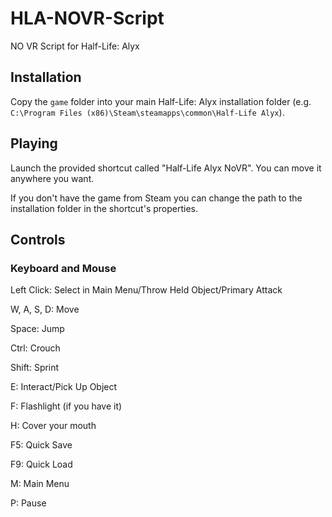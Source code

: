 # HLA-NOVR-Script
NO VR Script for Half-Life: Alyx

## Installation
Copy the ``game`` folder into your main Half-Life: Alyx installation folder (e.g. ``C:\Program Files (x86)\Steam\steamapps\common\Half-Life Alyx``).
## Playing
Launch the provided shortcut called "Half-Life Alyx NoVR". You can move it anywhere you want.

If you don't have the game from Steam you can change the path to the installation folder in the shortcut's properties.
## Controls
### Keyboard and Mouse
Left Click: Select in Main Menu/Throw Held Object/Primary Attack

W, A, S, D: Move

Space: Jump

Ctrl: Crouch

Shift: Sprint

E: Interact/Pick Up Object

F: Flashlight (if you have it)

H: Cover your mouth

F5: Quick Save

F9: Quick Load

M: Main Menu

P: Pause
